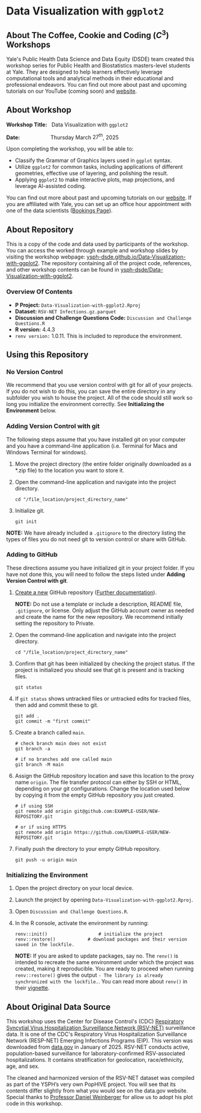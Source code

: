 # Data Visualization with `ggplot2`

## About The Coffee, Cookie and Coding $\left(C^3\right)$ Workshops

Yale's Public Health Data Science and Data Equity (DSDE) team created this workshop series for Public Health and Biostatistics masters-level students at Yale. They are designed to help learners effectively leverage computational tools and analytical methods in their educational and professional endeavors. You can find out more about past and upcoming tutorials on our YouTube (coming soon) and [website](https://ysph.yale.edu/public-health-research-and-practice/research-centers-and-initiatives/public-health-data-science-and-data-equity/events/).


## About Workshop

**Workshop Title:** &nbsp; Data Visualization with `ggplot2`

**Date:** &emsp;&emsp;&emsp;&emsp;&emsp;&nbsp; Thursday March $27^{\text{th}}$, 2025

Upon completing the workshop, you will be able to:
- Classify the Grammar of Graphics layers used in `ggplot` syntax.
- Utilize `ggplot2` for common tasks, including applications of different geometries, effective use of layering, and polishing the result.
- Applying `ggplot2` to make interactive plots, map projections, and leverage AI-assisted coding.

You can find out more about past and upcoming tutorials on our [website](https://ysph.yale.edu/public-health-research-and-practice/research-centers-and-initiatives/public-health-data-science-and-data-equity/events/). If you are affiliated with Yale, you can set up an office hour appointment with one of the data scientists ([Bookings Page](https://outlook.office365.com/owa/calendar/DataScienceDataEquityOfficeHours@yale.edu/bookings/)).

## About Repository

This is a copy of the code and data used by participants of the workshop. You can access the worked through example and workshop slides by visiting the workshop webpage: [ysph-dsde.github.io/Data-Visualization-with-ggplot2](https://ysph-dsde.github.io/Data-Visualization-with-ggplot2/Worked-Through-Example.html). The repository containing all of the project code, references, and other workshop contents can be found in [ysph-dsde/Data-Visualization-with-ggplot2](https://github.com/ysph-dsde/Data-Visualization-with-ggplot2).

### Overview Of Contents

- **P Project:** ``Data-Visualization-with-ggplot2.Rproj``
- **Dataset:** ``RSV-NET Infections.gz.parquet``
- **Discussion and Challenge Questions Code:** ``Discussion and Challenge Questions.R``
- **R version:** 4.4.3
- ``renv version:`` 1.0.11. This is included to reproduce the environment.

## Using this Repository

### No Version Control

We recommend that you use version control with git for all of your projects. If you do not wish to do this, you can save the entire directory in any subfolder you wish to house the project. All of the code should still work so long you initialize the environment correctly. See **Initializing the Environment** below.

### Adding Version Control with git

The following steps assume that you have installed git on your computer and you have a command-line application (i.e. Terminal for Macs and Windows Terminal for windows).

1. Move the project directory (the entire folder originally downloaded as a *.zip file) to the location you want to store it.

2. Open the command-line application and navigate into the project directory.
   ```
   cd "/file_location/project_directory_name"
   ```
   
3. Initialize git.
   ```
   git init
   ```

**NOTE:** We have already included a ``.gitignore`` to the directory listing the types of files you do not need git to version control or share with GitHub.


### Adding to GitHub

These directions assume you have initialized git in your project folder. If you have not done this, you will need to follow the steps listed under **Adding Version Control with git**.

1. [Create a new](https://github.com/new) GitHub repository ([Further documentation](https://docs.github.com/en/repositories/creating-and-managing-repositories/creating-a-new-repository)).
   
   **NOTE:** Do not use a template or include a description, README file, ``.gitignore``, or license. Only adjust the GitHub account owner as needed and create the name for the new repository. We recommend initially setting the repository to Private.
   
2. Open the command-line application and navigate into the project directory.
   ```
   cd "/file_location/project_directory_name"
   ```

3. Confirm that git has been initialized by checking the project status. If the project is initialized you should see that git is present and is tracking files.
   ```
   git status
   ```

4. If ``git status`` shows untracked files or untracked edits for tracked files, then add and commit these to git.
    ```
   git add .
   git commit -m "first commit"
   ```

   
5. Create a branch called ``main``.
   ```
   # check branch main does not exist
   git branch -a
   
   # if no branches add one called main
   git branch -M main
   ```

6. Assign the GitHub repository location and save this location to the proxy name ``origin``. The file transfer protocol can either by SSH or HTML, depending on your git configurations. Change the location used below by copying it from the empty GitHub repository you just created.
   ```
   # if using SSH
   git remote add origin git@github.com:EXAMPLE-USER/NEW-REPOSITORY.git
   
   # or if using HTTPS
   git remote add origin https://github.com/EXAMPLE-USER/NEW-REPOSITORY.git
   ```
   
7. Finally push the directory to your empty GitHub repository.
   ```
   git push -u origin main
   ```
   
### Initializing the Environment

1. Open the project directory on your local device.
2. Launch the project by opening `Data-Visualization-with-ggplot2.Rproj`.
3. Open `Discussion and Challenge Questions.R`.
4. In the R console, activate the environment by running:
    ```
    renv::init()                   # initialize the project
    renv::restore()            # download packages and their version saved in the lockfile.
    ```

   **NOTE:** If you are asked to update packages, say no. The ``renv()`` is intended to recreate the same environment under which the project was created, making it reproducible. You are ready to proceed when running ``renv::restore()`` gives the output ``- The library is already synchronized with the lockfile.``. You can read more about ``renv()`` in their [vignette](https://rstudio.github.io/renv/articles/renv.html).

## About Original Data Source

This workshop uses the Center for Disease Control's (CDC) [Respiratory Syncytial Virus Hospitalization Surveillance Network (RSV-NET)](https://www.cdc.gov/rsv/php/surveillance/rsv-net.html) surveillance data. It is one of the CDC's Respiratory Virus Hospitalization Surveillance Network (RESP-NET) Emerging Infections Programs (EIP). This version was downloaded from [data.gov](https://data.cdc.gov/Public-Health-Surveillance/Weekly-Rates-of-Laboratory-Confirmed-RSV-Hospitali/29hc-w46k/about_data) in January of 2025. RSV-NET conducts active, population-based surveillance for laboratory-confirmed RSV-associated hospitalizations. It contains stratification for geolocation, race/ethnicity, age, and sex.

The cleaned and harmonized version of the RSV-NET dataset was compiled as part of the YSPH’s very own PopHIVE project. You will see that its contents differ slightly from what you would see on the data.gov website. Special thanks to [Professor Daniel Weinberger](https://ysph.yale.edu/profile/daniel-weinberger/) for allow us to adopt his plot code in this workshop.
